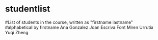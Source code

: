 # studentlist
#List of students in the course, written as "firstname lastname"
#alphabetical by firstname
Ana Gonzalez
Joan Escriva Font
Miren Urrutia
Yuqi Zheng
